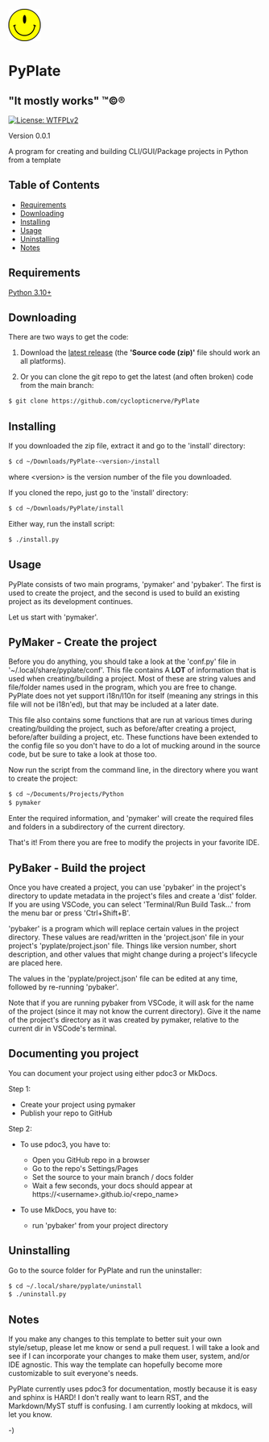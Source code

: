 <!----------------------------------------------------------------------------->
<!-- Project : PyPlate                                         /          \  -->
<!-- Filename: README.md                                      |     ()     | -->
<!-- Date    : 12/19/2022                                     |            | -->
<!-- Author  : cyclopticnerve                                 |   \____/   | -->
<!-- License : WTFPLv2                                         \          /  -->
<!----------------------------------------------------------------------------->

![](images/pyplate.png)
# PyPlate

## "It mostly works" ™©®

[![License: WTFPLv2](https://img.shields.io/badge/License-WTFPL-brightgreen.svg)](http://www.wtfpl.net)

<!-- __RM_VERSION__ -->
Version 0.0.1
<!-- __RM_VERSION__ -->

<!-- __RM_SHORT_DESC__ -->
A program for creating and building CLI/GUI/Package projects in Python from a template
<!-- __RM_SHORT_DESC__ -->

<!-- __RM_SCREENSHOT__ -->
<!-- ![alt-text](images/screenshot.png "screenshot") -->
<!-- __RM_SCREENSHOT__ -->

## Table of Contents
- [Requirements](#requirements)
- [Downloading](#downloading)
- [Installing](#installing)
- [Usage](#usage)
- [Uninstalling](#uninstalling)
- [Notes](#notes)

## Requirements
<!-- __RM_DEPS__ -->
[Python 3.10+](https://python.org)
<!-- __RM_DEPS__ -->

## Downloading

There are two ways to get the code:

1. Download the [latest
release](https://github.com/cyclopticnerve/PyPlate/releases/latest) (the
**'Source code (zip)'** file should work an all platforms).

2. Or you can clone the git repo to get the latest (and often broken) code from
   the main branch:
```bash
$ git clone https://github.com/cyclopticnerve/PyPlate
```

## Installing
<!-- __RM_APP__ -->
If you downloaded the zip file, extract it and go to the 'install' directory:
```bash
$ cd ~/Downloads/PyPlate-<version>/install
```
where \<version\> is the version number of the file you downloaded.

If you cloned the repo, just go to the 'install' directory:
```bash
$ cd ~/Downloads/PyPlate/install
```

Either way, run the install script:
```bash
$ ./install.py
```
<!-- __RM_APP__ -->

## Usage
PyPlate consists of two main programs, 'pymaker' and 'pybaker'. The first
is used to create the project, and the second is used to build an existing
project as its development continues.

Let us start with 'pymaker'.

## PyMaker - Create the project
Before you do anything, you should take a look at the 'conf.py' file in
'~/.local/share/pyplate/conf'. This file contains A **LOT** of information that
is used when creating/building a project. Most of these are string values and
file/folder names used in the program, which you are free to change. PyPlate
does not yet support i18n/l10n for itself (meaning any strings in this file
will not be i18n'ed), but that may be included at a later date.  

This file also contains some functions that are run at various times during
creating/building the project, such as before/after creating a project,
before/after building a project, etc.
These functions have been extended to the config file so you don't have to do a
lot of mucking around in the source code, but be sure to take a look at those
too.

Now run the script from the command line, in the directory where you want to
create the project:
```bash
$ cd ~/Documents/Projects/Python
$ pymaker
```

Enter the required information, and 'pymaker' will create the required files
and folders in a subdirectory of the current directory. 

That's it! From there you are free to modify the projects in your favorite IDE.

## PyBaker - Build the project
Once you have created a project, you can use 'pybaker' in the project's
directory to update metadata in the project's files and create a
'dist' folder.
If you are using VSCode, you can select 'Terminal/Run Build Task...' from the
menu bar or press 'Ctrl+Shift+B'.

'pybaker' is a program which will replace certain values in the project
directory. These values are read/written in the 'project.json' file in your
project's 'pyplate/project.json' file. Things like version number, short
description, and other values that might change during a project's lifecycle
are placed here.

The values in the 'pyplate/project.json' file can be edited at any time,
followed by re-running 'pybaker'.

Note that if you are running pybaker from VSCode, it will ask for the name of
the project (since it may not know the current directory). Give it the name of
the project's directory as it was created by pymaker, relative to the current
dir in VSCode's terminal.

## Documenting you project
You can document your project using either pdoc3 or MkDocs.

Step 1:
- Create your project using pymaker
- Publish your repo to GitHub

Step 2:
   - To use pdoc3, you have to:
      - Open you GitHub repo in a browser
      - Go to the repo's Settings/Pages
      - Set the source to your main branch / docs folder
      - Wait a few seconds, your docs should appear at
      https://\<username\>.github.io/\<repo_name\>

   - To use MkDocs, you have to:
      - run 'pybaker' from your project directory

## Uninstalling
<!-- __RM_APP__ -->
Go to the source folder for PyPlate and run the uninstaller:
```bash
$ cd ~/.local/share/pyplate/uninstall
$ ./uninstall.py
```
<!-- __RM_APP__ -->

## Notes
If you make any changes to this template to better suit your own style/setup,
please let me know or send a pull request. I will take a look and see if I can
incorporate your changes to make them user, system, and/or IDE agnostic. This
way the template can hopefully become more customizable to suit everyone's
needs.

PyPlate currently uses pdoc3 for documentation, mostly because it is easy and
sphinx is HARD! I don't really want to learn RST, and the Markdown/MyST stuff
is confusing.
I am currently looking at mkdocs, will let you know.

-)
<!-- -) -->
